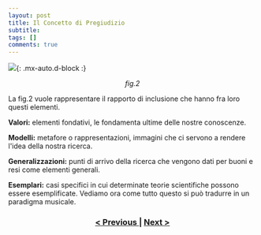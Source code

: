 ```yaml
---
layout: post
title: Il Concetto di Pregiudizio
subtitle:
tags: []
comments: true
---
```


![](https://velitch.github.io/velitch/assets/img/learn/il_paradigma_di_stockhausen/fig2.png){: .mx-auto.d-block :}
<p style="text-align:center"><i>fig.2</i></p>


La fig.2 vuole rappresentare il rapporto di inclusione che hanno fra loro questi elementi.


**Valori:** elementi fondativi, le fondamenta ultime delle nostre conoscenze.

**Modelli:** metafore o rappresentazioni, immagini che ci servono a rendere l'idea della nostra ricerca.

**Generalizzazioni:** punti di arrivo della ricerca che vengono dati per buoni e resi come elementi generali.

**Esemplari:** casi specifici in cui determinate teorie scientifiche possono essere esemplificate.
Vediamo ora come tutto questo si può tradurre in un paradigma musicale.



<h3 style="text-align:center">
<a href="https://velitch.github.io/velitch/2021-11-02-01_01_il_paradigma/">< Previous </a>
|
<a href="https://velitch.github.io/velitch/pages/Projects/">Next ></a>
</h3>
